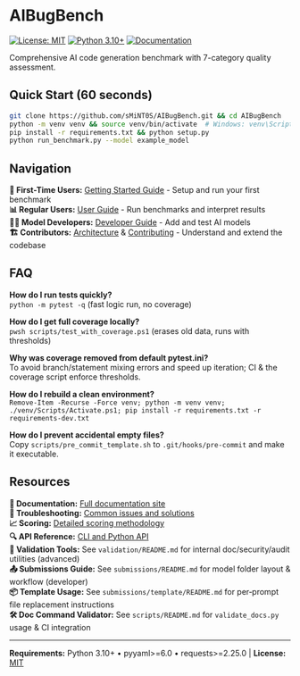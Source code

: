 # AIBugBench

[![License: MIT](https://img.shields.io/badge/License-MIT-blue.svg)](LICENSE)
[![Python 3.10+](https://img.shields.io/badge/python-3.10%2B-blue.svg)](https://python.org)
[![Documentation](https://img.shields.io/badge/docs-mkdocs-blue.svg)](https://sMiNT0S.github.io/AIBugBench/)

Comprehensive AI code generation benchmark with 7-category quality assessment.

## Quick Start (60 seconds)

```bash
git clone https://github.com/sMiNT0S/AIBugBench.git && cd AIBugBench
python -m venv venv && source venv/bin/activate  # Windows: venv\Scripts\activate
pip install -r requirements.txt && python setup.py
python run_benchmark.py --model example_model
```

## Navigation

**🚀 First-Time Users:** [Getting Started Guide](docs/getting-started.md) - Setup and run your first benchmark  
**📊 Regular Users:** [User Guide](docs/user-guide.md) - Run benchmarks and interpret results  
**👨‍💻 Model Developers:** [Developer Guide](docs/developer-guide.md) - Add and test AI models  
**🏗️ Contributors:** [Architecture](docs/architecture.md) & [Contributing](CONTRIBUTING.md) - Understand and extend the codebase  

## FAQ

**How do I run tests quickly?**  
`python -m pytest -q` (fast logic run, no coverage)

**How do I get full coverage locally?**  
`pwsh scripts/test_with_coverage.ps1` (erases old data, runs with thresholds)

**Why was coverage removed from default pytest.ini?**  
To avoid branch/statement mixing errors and speed up iteration; CI & the coverage script enforce thresholds.

**How do I rebuild a clean environment?**  
`Remove-Item -Recurse -Force venv; python -m venv venv; ./venv/Scripts/Activate.ps1; pip install -r requirements.txt -r requirements-dev.txt`

**How do I prevent accidental empty files?**  
Copy `scripts/pre_commit_template.sh` to `.git/hooks/pre-commit` and make it executable.

## Resources

**📖 Documentation:** [Full documentation site](https://sMiNT0S.github.io/AIBugBench/)  
**🔧 Troubleshooting:** [Common issues and solutions](docs/troubleshooting.md)  
**📈 Scoring:** [Detailed scoring methodology](docs/scoring-methodology.md)  
**🔍 API Reference:** [CLI and Python API](docs/api-reference.md)  
**🧪 Validation Tools:** See `validation/README.md` for internal doc/security/audit utilities (advanced)  
**📤 Submissions Guide:** See `submissions/README.md` for model folder layout & workflow (developer)  
**📦 Template Usage:** See `submissions/template/README.md` for per‑prompt file replacement instructions  
**🛠️ Doc Command Validator:** See `scripts/README.md` for `validate_docs.py` usage & CI integration  

---

**Requirements:** Python 3.10+ • pyyaml>=6.0 • requests>=2.25.0 | **License:** [MIT](LICENSE)
